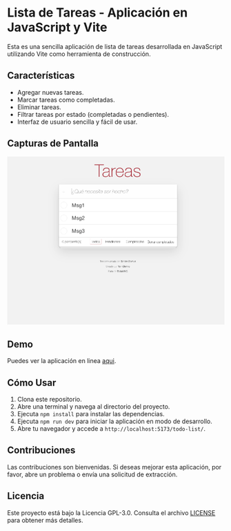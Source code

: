 # Lista de Tareas - Aplicación en JavaScript y Vite

Esta es una sencilla aplicación de lista de tareas desarrollada en JavaScript utilizando Vite como herramienta de construcción.

## Características

- Agregar nuevas tareas.
- Marcar tareas como completadas.
- Eliminar tareas.
- Filtrar tareas por estado (completadas o pendientes).
- Interfaz de usuario sencilla y fácil de usar.

## Capturas de Pantalla

![Captura de Pantalla](./screenshots/Screenshot-TodoApp.png)

## Demo

Puedes ver la aplicación en linea [aqui](https://yanpierchirino.github.io/todo-list/).

## Cómo Usar

1. Clona este repositorio.
2. Abre una terminal y navega al directorio del proyecto.
3. Ejecuta `npm install` para instalar las dependencias.
4. Ejecuta `npm run dev` para iniciar la aplicación en modo de desarrollo.
5. Abre tu navegador y accede a `http://localhost:5173/todo-list/`.

## Contribuciones

Las contribuciones son bienvenidas. Si deseas mejorar esta aplicación, por favor, abre un problema o envía una solicitud de extracción.

## Licencia

Este proyecto está bajo la Licencia GPL-3.0. Consulta el archivo [LICENSE](LICENSE) para obtener más detalles.

